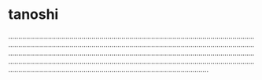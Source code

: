 # tanoshi

.....................................................................................................................................................................................................................................................................................................................................................................................................................................................................................................................................................................................................................